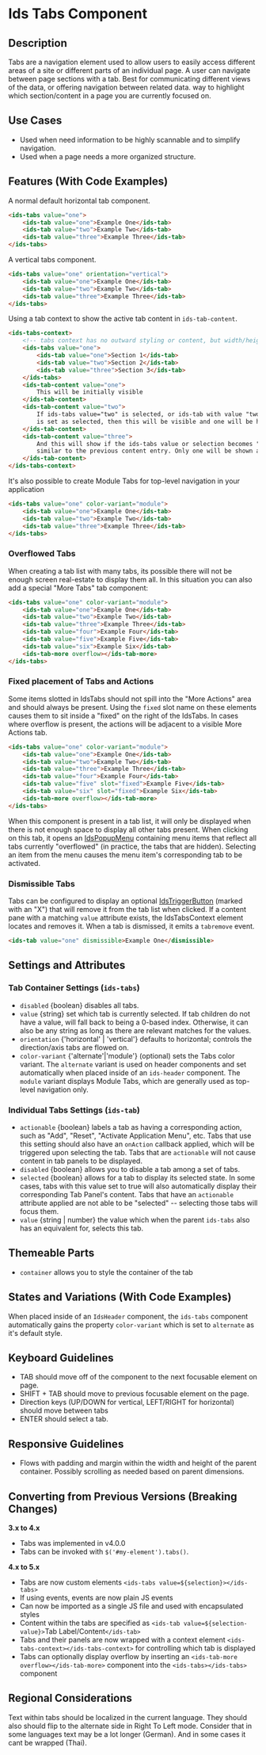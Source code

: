 # Ids Tabs Component

## Description

Tabs are a navigation element used to allow users to easily access different areas of a site or different parts of an individual page. A user can navigate between page sections with a tab. Best for communicating different views of the data, or offering navigation between related data.
way to highlight which section/content in a page you are currently
focused on.

## Use Cases

- Used when need information to be highly scannable and to simplify navigation.
- Used when a page needs a more organized structure.

## Features (With Code Examples)

A normal default horizontal tab component.

```html
<ids-tabs value="one">
    <ids-tab value="one">Example One</ids-tab>
    <ids-tab value="two">Example Two</ids-tab>
    <ids-tab value="three">Example Three</ids-tab>
</ids-tabs>
```

A vertical tabs component.

```html
<ids-tabs value="one" orientation="vertical">
    <ids-tab value="one">Example One</ids-tab>
    <ids-tab value="two">Example Two</ids-tab>
    <ids-tab value="three">Example Three</ids-tab>
</ids-tabs>
```

Using a tab context to show the active tab content in `ids-tab-content`.

```html
<ids-tabs-context>
    <!-- tabs context has no outward styling or content, but width/height or display can be set -->
    <ids-tabs value="one">
        <ids-tab value="one">Section 1</ids-tab>
        <ids-tab value="two">Section 2</ids-tab>
        <ids-tab value="three">Section 3</ids-tab>
    </ids-tabs>
    <ids-tab-content value="one">
        This will be initially visible
    </ids-tab-content>
    <ids-tab-content value="two">
        If ids-tabs value="two" is selected, or ids-tab with value "two"
        is set as selected, then this will be visible and one will be hidden
    </ids-tab-content>
    <ids-tab-content value="three">
        And this will show if the ids-tabs value or selection becomes "three",
        similar to the previous content entry. Only one will be shown at once.
    </ids-tab-content>
</ids-tabs-context>
```

It's also possible to create Module Tabs for top-level navigation in your application

```html
<ids-tabs value="one" color-variant="module">
    <ids-tab value="one">Example One</ids-tab>
    <ids-tab value="two">Example Two</ids-tab>
    <ids-tab value="three">Example Three</ids-tab>
</ids-tabs>
```

### Overflowed Tabs

When creating a tab list with many tabs, its possible there will not be enough screen real-estate to display them all.  In this situation you can also add a special "More Tabs" tab component:

```html
<ids-tabs value="one" color-variant="module">
    <ids-tab value="one">Example One</ids-tab>
    <ids-tab value="two">Example Two</ids-tab>
    <ids-tab value="three">Example Three</ids-tab>
    <ids-tab value="four">Example Four</ids-tab>
    <ids-tab value="five">Example Five</ids-tab>
    <ids-tab value="six">Example Six</ids-tab>
    <ids-tab-more overflow></ids-tab-more>
</ids-tabs>
```

### Fixed placement of Tabs and Actions

Some items slotted in IdsTabs should not spill into the "More Actions" area and should always be present.  Using the `fixed` slot name on these elements causes them to sit inside a "fixed" on the right of the IdsTabs.  In cases where overflow is present, the actions will be adjacent to a visible More Actions tab.

```html
<ids-tabs value="one" color-variant="module">
    <ids-tab value="one">Example One</ids-tab>
    <ids-tab value="two">Example Two</ids-tab>
    <ids-tab value="three">Example Three</ids-tab>
    <ids-tab value="four">Example Four</ids-tab>
    <ids-tab value="five" slot="fixed">Example Five</ids-tab>
    <ids-tab value="six" slot="fixed">Example Six</ids-tab>
    <ids-tab-more overflow></ids-tab-more>
</ids-tabs>
```

When this component is present in a tab list, it will only be displayed when there is not enough space to display all other tabs present.  When clicking on this tab, it opens an [IdsPopupMenu](../ids-popup-menu/README.md) containing menu items that reflect all tabs currently "overflowed" (in practice, the tabs that are hidden).  Selecting an item from the menu causes the menu item's corresponding tab to be activated.

### Dismissible Tabs

Tabs can be configured to display an optional [IdsTriggerButton](../ids-trigger-field/README.md) (marked with an "X") that will remove it from the tab list when clicked.  If a content pane with a matching `value` attribute exists, the IdsTabsContext element locates and removes it. When a tab is dismissed, it emits a `tabremove` event.

```html
<ids-tab value="one" dismissible>Example One</dismissible>
```

## Settings and Attributes

### Tab Container Settings (`ids-tabs`)

- `disabled` {boolean} disables all tabs.
- `value` {string} set which tab is currently selected. If tab children do not have a value, will fall back to being a 0-based index. Otherwise, it can also be any string as long as there are relevant matches for the values.
- `orientation` {'horizontal' | 'vertical'} defaults to horizontal; controls the direction/axis tabs are flowed on.
- `color-variant` {'alternate'|'module'} (optional) sets the Tabs color variant.  The `alternate` variant is used on header components and set automatically when placed inside of an `ids-header` component.  The `module` variant displays Module Tabs, which are generally used as top-level navigation only.

### Individual Tabs Settings (`ids-tab`)

- `actionable` {boolean} labels a tab as having a corresponding action, such as "Add", "Reset", "Activate Application Menu", etc.  Tabs that use this setting should also have an `onAction` callback applied, which will be triggered upon selecting the tab.  Tabs that are `actionable` will not cause content in tab panels to be displayed.
- `disabled` {boolean} allows you to disable a tab among a set of tabs.
- `selected` {boolean} allows for a tab to display its selected state.  In some cases, tabs with this value set to true will also automatically display their corresponding Tab Panel's content.  Tabs that have an `actionable` attribute applied are not able to be "selected" -- selecting those tabs will focus them.
- `value` {string | number} the value which when the parent `ids-tabs` also has an equivalent for, selects this tab.

## Themeable Parts

- `container` allows you to style the container of the tab

## States and Variations (With Code Examples)

When placed inside of an `IdsHeader` component, the `ids-tabs` component automatically gains the property `color-variant` which is set to `alternate` as it's default style.

## Keyboard Guidelines

- TAB should move off of the component to the next focusable element on page.
- SHIFT + TAB should move to previous focusable element on the page.
- Direction keys (UP/DOWN for vertical, LEFT/RIGHT for horizontal) should move between tabs
- ENTER should select a tab.

## Responsive Guidelines

- Flows with padding and margin within the width and height of the parent container. Possibly scrolling as needed based on parent dimensions.

## Converting from Previous Versions (Breaking Changes)

**3.x to 4.x**

- Tabs was implemented in v4.0.0
- Tabs can be invoked with `$('#my-element').tabs()`.

**4.x to 5.x**

- Tabs are now custom elements `<ids-tabs value=${selection}></ids-tabs>`
- If using events, events are now plain JS events
- Can now be imported as a single JS file and used with encapsulated styles
- Content within the tabs are specified as `<ids-tab value=${selection-value}>`Tab Label/Content`</ids-tab>`
- Tabs and their panels are now wrapped with a context element `<ids-tabs-context></ids-tabs-context>` for controlling which tab is displayed
- Tabs can optionally display overflow by inserting an `<ids-tab-more overflow></ids-tab-more>` component into the `<ids-tabs></ids-tabs>` component

## Regional Considerations

Text within tabs should be localized in the current language. They should also should flip to the alternate side in Right To Left mode. Consider that in some languages text may be a lot longer (German). And in some cases it cant be wrapped (Thai).
